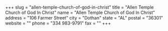 +++
slug = "allen-temple-church-of-god-in-christ"
title = "Allen Temple Church of God In Christ"
name = "Allen Temple Church of God In Christ"
address = "106 Farmer Street"
city = "Dothan"
state = "AL"
postal = "36301"
website = ""
phone = "334 983-9791"
fax = ""
+++
